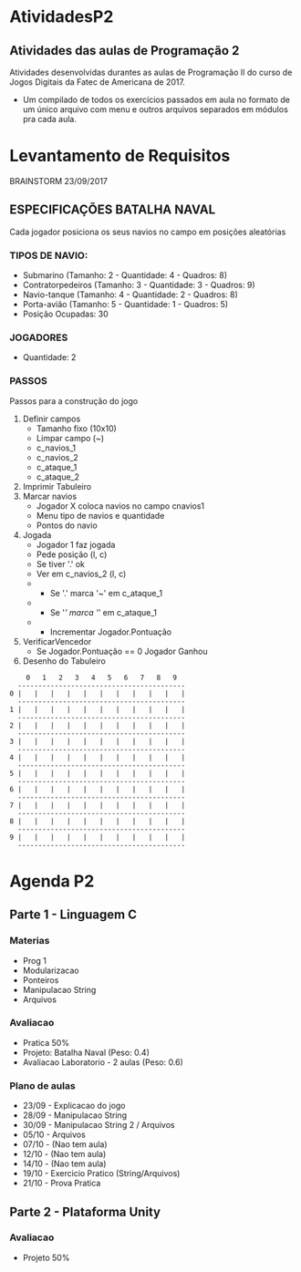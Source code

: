 # AtividadesP2

## Atividades das aulas de Programação 2
Atividades desenvolvidas durantes as aulas de Programação II do curso de Jogos Digitais da Fatec de Americana de 2017.
- Um compilado de todos os exercícios passados em aula no formato de um único arquivo com menu e outros arquivos separados em módulos pra cada aula.

# Levantamento de Requisitos
BRAINSTORM 23/09/2017 
## ESPECIFICAÇÕES BATALHA NAVAL
Cada jogador posiciona os seus navios no campo em posições aleatórias
### TIPOS DE NAVIO:
-	Submarino (Tamanho: 2 - Quantidade: 4 - Quadros: 8)
-	Contratorpedeiros (Tamanho: 3 - Quantidade: 3 - Quadros: 9)
-	Navio-tanque (Tamanho: 4 - Quantidade: 2 - Quadros: 8)
-	Porta-avião (Tamanho: 5 - Quantidade: 1 - Quadros: 5)
-	Posição Ocupadas: 30
### JOGADORES
-	Quantidade: 2
### PASSOS
Passos para a construção do jogo
1.	Definir campos
	-	Tamanho fixo (10x10)
	-	Limpar campo (~)
	-	c_navios_1
	-	c_navios_2
	-	c_ataque_1
	-	c_ataque_2
2.	Imprimir Tabuleiro
3.	Marcar navios
	-	Jogador X coloca navios no campo cnavios1
	-	Menu tipo de navios e quantidade
	-	Pontos do navio
4.	Jogada
	-	Jogador 1 faz jogada
	-	Pede posição (l, c)
	-	Se tiver '.' ok
	-	Ver em c_navios_2 (l, c)
	- 	- Se '.' marca '~' em c_ataque_1
	- 	- Se '*' marca '*' em c_ataque_1
	- 	- Incrementar Jogador.Pontuação
5.	VerificarVencedor
	-	Se Jogador.Pontuação == 0 Jogador Ganhou
6.	Desenho do Tabuleiro
```
    0   1   2   3   4   5   6   7   8   9
  -----------------------------------------
0 |   |   |   |   |   |   |   |   |   |   |
  -----------------------------------------
1 |   |   |   |   |   |   |   |   |   |   |
  -----------------------------------------
2 |   |   |   |   |   |   |   |   |   |   |
  -----------------------------------------
3 |   |   |   |   |   |   |   |   |   |   |
  -----------------------------------------
4 |   |   |   |   |   |   |   |   |   |   |
  -----------------------------------------
5 |   |   |   |   |   |   |   |   |   |   |
  -----------------------------------------
6 |   |   |   |   |   |   |   |   |   |   |
  -----------------------------------------
7 |   |   |   |   |   |   |   |   |   |   |
  -----------------------------------------
8 |   |   |   |   |   |   |   |   |   |   |
  -----------------------------------------
9 |   |   |   |   |   |   |   |   |   |   |
  -----------------------------------------
```
# Agenda P2
## Parte 1 - Linguagem C

### Materias
- Prog 1
- Modularizacao
- Ponteiros
- Manipulacao String
- Arquivos

### Avaliacao
- Pratica 50%
- Projeto: Batalha Naval (Peso: 0.4)
- Avaliacao Laboratorio - 2 aulas (Peso: 0.6)

### Plano de aulas
- 23/09 - Explicacao do jogo
- 28/09 - Manipulacao String
- 30/09 - Manipulacao String 2 / Arquivos
- 05/10 - Arquivos
- 07/10 - (Nao tem aula)
- 12/10 - (Nao tem aula)
- 14/10 - (Nao tem aula)
- 19/10 - Exercicio Pratico (String/Arquivos)
- 21/10 - Prova Pratica

## Parte 2 - Plataforma Unity
### Avaliacao
- Projeto 50%